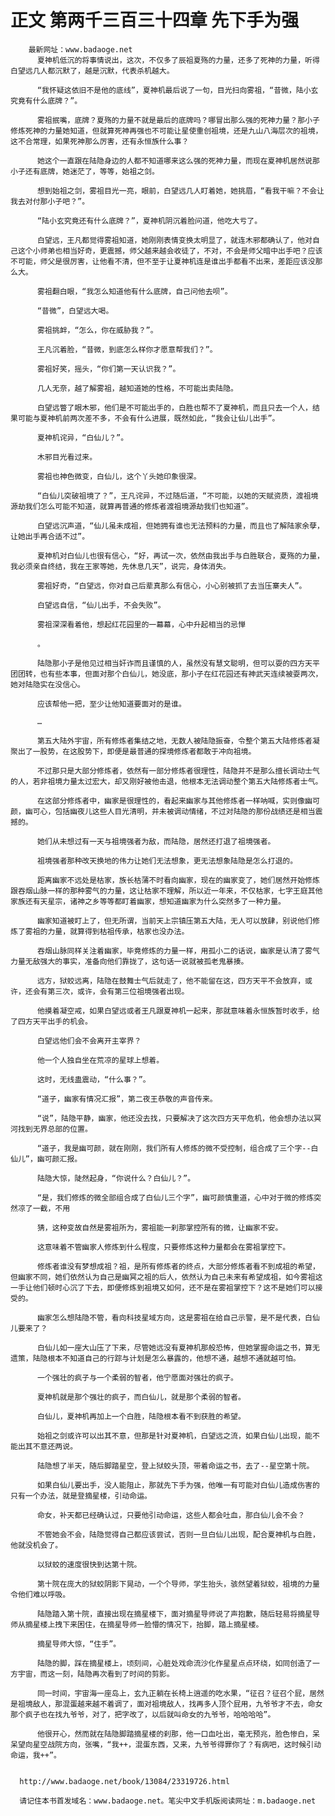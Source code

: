 # 正文 第两千三百三十四章 先下手为强
        最新网址：www.badaoge.net
          夏神机低沉的将事情说出，这次，不仅多了辰祖夏殇的力量，还多了死神的力量，听得白望远几人都沉默了，越是沉默，代表杀机越大。
      
          “我怀疑这依旧不是他的底线”，夏神机最后说了一句，目光扫向雾祖，“昔微，陆小玄究竟有什么底牌？”。
      
          雾祖抿嘴，底牌？夏殇的力量不就是最后的底牌吗？哪冒出那么强的死神力量？那小子修炼死神的力量她知道，但就算死神再强也不可能让星使重创祖境，还是九山八海层次的祖境，这不合常理，如果死神那么厉害，还有永恒族什么事？
      
          她这个一直跟在陆隐身边的人都不知道哪来这么强的死神力量，而现在夏神机居然说那小子还有底牌，她迷茫了，等等，始祖之剑。
      
          想到始祖之剑，雾祖目光一亮，眼前，白望远几人盯着她，她挑眉，“看我干嘛？不会让我去对付那小子吧？”。
      
          “陆小玄究竟还有什么底牌？”，夏神机阴沉着脸问道，他吃大亏了。
      
          白望远，王凡都觉得雾祖知道，她刚刚表情变换太明显了，就连木邪都确认了，他对自己这个小师弟也相当好奇，更震撼，师父越来越会收徒了，不对，不会是师父暗中出手吧？应该不可能，师父是很厉害，让他看不清，但不至于让夏神机连是谁出手都看不出来，差距应该没那么大。
      
          雾祖翻白眼，“我怎么知道他有什么底牌，自己问他去呗”。
      
          “昔微”，白望远大喝。
      
          雾祖挑衅，“怎么，你在威胁我？”。
      
          王凡沉着脸，“昔微，到底怎么样你才愿意帮我们？”。
      
          雾祖好笑，摇头，“你们第一天认识我？”。
      
          几人无奈，越了解雾祖，越知道她的性格，不可能出卖陆隐。
      
          白望远瞥了眼木邪，他们是不可能出手的，白胜也帮不了夏神机，而且只去一个人，结果可能与夏神机前两次差不多，不会有什么进展，既然如此，“我会让仙儿出手”。
      
          夏神机诧异，“白仙儿？”。
      
          木邪目光看过来。
      
          雾祖也神色微变，白仙儿，这个丫头她印象很深。
      
          “白仙儿突破祖境了？”，王凡诧异，不过随后道，“不可能，以她的天赋资质，渡祖境源劫我们怎么可能不知道，就算再普通的修炼者渡祖境源劫我们也知道”。
      
          白望远沉声道，“仙儿虽未成祖，但她拥有谁也无法预料的力量，而且也了解陆家余孽，让她出手再合适不过”。
      
          夏神机对白仙儿也很有信心，“好，再试一次，依然由我出手与白胜联合，夏殇的力量，我必须亲自终结，我在王家等她，先休息几天”，说完，身体消失。
      
          雾祖好奇，“白望远，你对自己后辈真那么有信心，小心别被抓了去当压寨夫人”。
      
          白望远自信，“仙儿出手，不会失败”。
      
          雾祖深深看着他，想起红花园里的一幕幕，心中升起相当的忌惮
      
          。
      
          陆隐那小子是他见过相当奸诈而且谨慎的人，虽然没有慧文聪明，但可以耍的四方天平团团转，也有些本事，但面对那个白仙儿，她没底，那小子在红花园还有神武天连续被耍两次，她对陆隐实在没信心。
      
          应该帮他一把，至少让他知道要面对的是谁。
      
          …
      
          第五大陆外宇宙，所有修炼者集结之地，无数人被陆隐振奋，令整个第五大陆修炼者凝聚出了一股势，在这股势下，即便是最普通的探境修炼者都敢于冲向祖境。
      
          不过那只是大部分修炼者，依然有一部分修炼者很理性，陆隐并不是那么擅长调动士气的人，若非祖境力量太过宏大，却又刚好被他击退，他根本无法调动整个第五大陆修炼者士气。
      
          在这部分修炼者中，幽家是很理性的，看起来幽家与其他修炼者一样呐喊，实则像幽可颜，幽可心，包括幽夜儿这些人目光清明，并未被调动情绪，不过对陆隐的那份战绩还是相当震撼的。
      
          她们从未想过有一天与祖境强者为敌，而陆隐，居然还打退了祖境强者。
      
          祖境强者那种改天换地的伟力让她们无法想象，更无法想象陆隐是怎么打退的。
      
          距离幽家不远处是枯家，族长枯蒲不时看向幽家，现在的幽家变了，她们居然开始修炼跟吞烟山脉一样的那种雾气的力量，这让枯家不理解，所以近一年来，不仅枯家，七字王庭其他家族还有天星宗，诸神之乡等等都盯着幽家，想知道幽家为什么突然多了一种力量。
      
          幽家知道被盯上了，但无所谓，当前天上宗镇压第五大陆，无人可以放肆，别说他们修炼了雾祖的力量，就算得到枯祖传承，枯家也没办法。
      
          吞烟山脉同样关注着幽家，毕竟修炼的力量一样，用孤小二的话说，幽家是认清了雾气力量无敌强大的事实，准备向他们靠拢了，这句话一说就被孤老鬼暴揍。
      
          远方，狱蛟远离，陆隐在鼓舞士气后就走了，他不能留在这，四方天平不会放弃，或许，还会有第三次，或许，会有第三位祖境强者出现。
      
          他摸着凝空戒，如果白望远或者王凡跟夏神机一起来，那就意味着永恒族暂时收手，给了四方天平出手的机会。
      
          白望远他们会不会离开主宰界？
      
          他一个人独自坐在荒凉的星球上想着。
      
          这时，无线蛊震动，“什么事？”。
      
          “道子，幽家有情况汇报”，第二夜王恭敬的声音传来。
      
          “说”，陆隐平静，幽家，他还没去找，只要解决了这次四方天平危机，他会想办法以冥河找到无界总部的位置。
      
          “道子，我是幽可颜，就在刚刚，我们所有人修炼的微不受控制，组合成了三个字--白仙儿”，幽可颜汇报。
      
          陆隐大惊，陡然起身，“你说什么？白仙儿？”。
      
          “是，我们修炼的微全部组合成了白仙儿三个字”，幽可颜慎重道，心中对于微的修炼突然凉了一截，不用
      
          猜，这种变故自然是雾祖所为，雾祖能一刹那掌控所有的微，让幽家不安。
      
          这意味着不管幽家人修炼到什么程度，只要修炼这种力量都会在雾祖掌控下。
      
          修炼者谁没有梦想成祖？祖，是所有修炼者的终点，大部分修炼者看不到成祖的希望，但幽家不同，她们依然认为自己是幽冥之祖的后人，依然认为自己未来有希望成祖，如今雾祖这一手让他们顿时心沉了下去，即便修炼到祖境又如何，还不是在雾祖掌控下？这不是她们可以接受的。
      
          幽家怎么想陆隐不管，看向科技星域方向，这是雾祖在给自己示警，是不是代表，白仙儿要来了？
      
          白仙儿如一座大山压了下来，尽管她远没有夏神机那般恐怖，但她掌握命运之书，算无遗策，陆隐根本不知道自己的行踪与计划是怎么暴露的，他想不通，越想不通就越可怕。
      
          一个强壮的疯子与一个柔弱的智者，他宁愿面对强壮的疯子。
      
          夏神机就是那个强壮的疯子，而白仙儿，就是那个柔弱的智者。
      
          白仙儿，夏神机再加上一个白胜，陆隐根本看不到获胜的希望。
      
          始祖之剑或许可以出其不意，但那是针对夏神机，白望远之流，如果白仙儿出现，能不能出其不意还两说。
      
          陆隐想了半天，随后脚踏星空，登上狱蛟头顶，带着命运之书，去了--星空第十院。
      
          如果白仙儿要出手，没人能阻止，那就先下手为强，他唯一有可能对白仙儿造成伤害的只有一个办法，就是登摘星楼，引动命运。
      
          命女，补天都已经确认过，只要他引动命运，这些人都会吐血，那白仙儿会不会？
      
          不管她会不会，陆隐觉得自己都应该尝试，否则一旦白仙儿出现，配合夏神机与白胜，他就没机会了。
      
          以狱蛟的速度很快到达第十院。
      
          第十院在庞大的狱蛟阴影下晃动，一个个导师，学生抬头，骇然望着狱蛟，祖境的力量令他们难以呼吸。
      
          陆隐踏入第十院，直接出现在摘星楼下，面对摘星导师说了声抱歉，随后轻易将摘星导师从摘星楼上拽下来困住，在摘星导师一脸懵的情况下，抬脚，踏上摘星楼。
      
          摘星导师大惊，“住手”。
      
          陆隐的脚，踩在摘星楼上，顷刻间，心脏处戏命流沙化作星星点点环绕，如同创造了一方宇宙，而这一刻，陆隐再次看到了时间的剪影。
      
          同一时间，宇宙海一座岛上，玄九正躺在长椅上逍遥的吃水果，“征召？征召个屁，居然是祖境敌人，那混蛋越来越不着调了，面对祖境敌人，找再多人顶个屁用，九爷爷才不去，命女那个疯子也在找九爷爷，对了，把字改了，以后就叫命女的九爷爷，哈哈哈哈”。
      
          他很开心，然而就在陆隐脚踏摘星楼的刹那，他一口血吐出，毫无预兆，脸色惨白，呆呆望向星空战院方向，张嘴，“我++，混蛋东西，又来，九爷爷得罪你了？有病吧，这时候引动命运，我++”。
      
      
      http://www.badaoge.net/book/13084/23319726.html
      
      请记住本书首发域名：www.badaoge.net。笔尖中文手机版阅读网址：m.badaoge.net